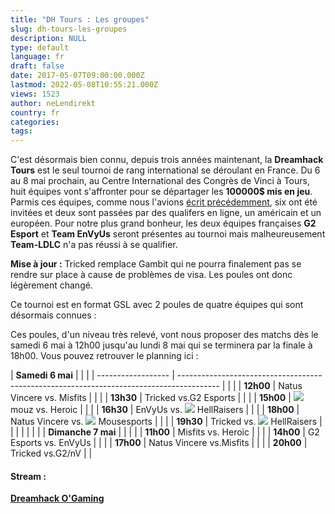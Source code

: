 ```yaml
---
title: "DH Tours : Les groupes"
slug: dh-tours-les-groupes
description: NULL
type: default
language: fr
draft: false
date: 2017-05-07T09:00:00.000Z
lastmod: 2022-05-08T10:55:21.000Z
views: 1523
author: neLendirekt
country: fr
categories:
tags:
---
```

C'est désormais bien connu, depuis trois années maintenant, la **Dreamhack Tours** est le seul tournoi de rang international se déroulant en France. Du 6 au 8 mai prochain, au Centre International des Congrès de Vinci à Tours, huit équipes vont s'affronter pour se départager les **100000$ mis en jeu**. Parmis ces équipes, comme nous l'avions [écrit précédemment](/flash/dreamhack-tours-hr-et-mistfits-qualifies-les-participants-connus/410), six ont été invitées et deux sont passées par des qualifers en ligne, un américain et un européen. Pour notre plus grand bonheur, les deux équipes françaises **G2 Esport** et **Team EnVyUs** seront présentes au tournoi mais malheureusement **Team-LDLC** n'a pas réussi à se qualifier. 

**Mise à jour :** Tricked remplace Gambit qui ne pourra finalement pas se rendre sur place à cause de problèmes de visa. Les poules ont donc légèrement changé.

Ce tournoi est en format GSL avec 2 poules de quatre équipes qui sont désormais connues :

Ces poules, d'un niveau très relevé, vont nous proposer des matchs dès le samedi 6 mai à 12h00 jusqu'au lundi 8 mai qui se terminera par la finale à 18h00\. Vous pouvez retrouver le planning ici :

| **Samedi 6 mai**   |                                                                                          |  |
| ------------------ | ---------------------------------------------------------------------------------------- |  |
| |  **12h00**       | Natus Vincere vs. Misfits                                                                |  |
| |  **13h30**       | Tricked vs.G2 Esports                                                                    |  |
| |  **15h00**       | ![](/storage/countries/flag/europe_flag_580d21b984714.gif) mouz vs. Heroic               |  |
| |  **16h30**       | EnVyUs vs. ![](/storage/countries/flag/europe_flag_580d21b984714.gif) HellRaisers        |  |
| |  **18h00**       | Natus Vincere vs. ![](/storage/countries/flag/europe_flag_580d21b984714.gif) Mousesports |  |
| |  **19h30**       | Tricked vs. ![](/storage/countries/flag/europe_flag_580d21b984714.gif) HellRaisers       |  |
| |                  |                                                                                          |  |
| **Dimanche 7 mai** |                                                                                          |  |
| |  **11h00**       | Misfits vs. Heroic                                                                       |  |
| |  **14h00**       | G2 Esports vs. EnVyUs                                                                    |  |
| |  **17h00**       | Natus Vincere vs.Misfits                                                                 |  |
| |  **20h00**       | Tricked vs.G2/nV                                                                         |  |

#### Stream : 

**[Dreamhack ](https://www.twitch.tv/dreamhackcs)** **[O'Gaming](https://www.twitch.tv/ogamingcs)**
